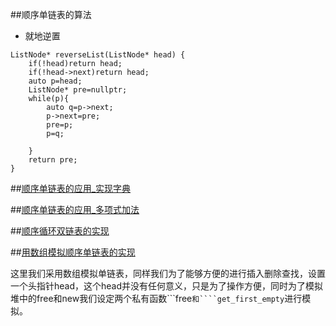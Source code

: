 ##顺序单链表的算法

* 就地逆置


```
ListNode* reverseList(ListNode* head) {
    if(!head)return head;
    if(!head->next)return head;
    auto p=head;
   	ListNode* pre=nullptr;
    while(p){
        auto q=p->next;
        p->next=pre;
        pre=p;
        p=q;
        
    }
    return pre;
}
```

##[顺序单链表的应用_实现字典](template_linklistst.h)

##[顺序单链表的应用_多项式加法](polynomial_add.cpp)

##[顺序循环双链表的实现](binarylooplist.cpp)

##[用数组模拟顺序单链表的实现](simulate_list.cpp)

这里我们采用数组模拟单链表，同样我们为了能够方便的进行插入删除查找，设置一个头指针head，这个head并没有任何意义，只是为了操作方便，同时为了模拟堆中的free和new我们设定两个私有函数```free`和````get_first_empty`进行模拟。
	
